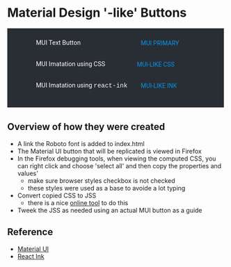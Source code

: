 # Material Design '-like' Buttons

<img src="https://github.com/klequis/mui-like-buttons-ex/blob/master/text-button.gif" />

## Overview of how they were created
- A link the Roboto font is added to index.html
- The Material UI button that will be replicated is viewed in Firefox
- In the Firefox debugging tools, when viewing the computed CSS, you can right click and choose 'select all' and then copy the properties and values'
  - make sure browser styles checkbox is not checked
  - these styles were used as a base to avoide a lot typing
- Convert copied CSS to JSS
  - there is a nice [online tool](https://staxmanade.com/CssToReact/) to do this
- Tweek the JSS as needed using an actual MUI button as a guide

## Reference
- [Material UI](https://material-ui.com/)
- [React Ink](https://www.npmjs.com/package/react-ink)
